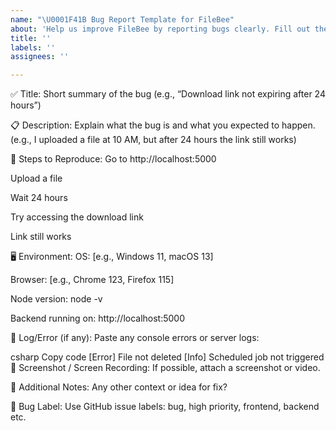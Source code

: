 ```yaml
---
name: "\U0001F41B Bug Report Template for FileBee"
about: 'Help us improve FileBee by reporting bugs clearly. Fill out the details below:'
title: ''
labels: ''
assignees: ''

---
```


✅ Title:
Short summary of the bug
(e.g., “Download link not expiring after 24 hours”)

📋 Description:
Explain what the bug is and what you expected to happen.
(e.g., I uploaded a file at 10 AM, but after 24 hours the link still works)

🧪 Steps to Reproduce:
Go to http://localhost:5000

Upload a file

Wait 24 hours

Try accessing the download link

Link still works

🖥️ Environment:
OS: [e.g., Windows 11, macOS 13]

Browser: [e.g., Chrome 123, Firefox 115]

Node version: node -v

Backend running on: http://localhost:5000

📂 Log/Error (if any):
Paste any console errors or server logs:

csharp
Copy code
[Error] File not deleted
[Info] Scheduled job not triggered
📸 Screenshot / Screen Recording:
If possible, attach a screenshot or video.

📝 Additional Notes:
Any other context or idea for fix?

📌 Bug Label:
Use GitHub issue labels: bug, high priority, frontend, backend etc.
